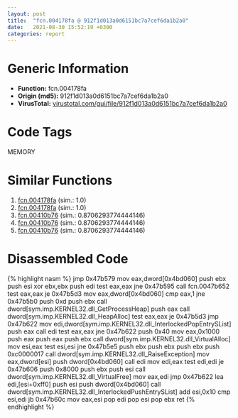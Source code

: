 ```yaml
---
layout: post
title:  "fcn.004178fa @ 912f1d013a0d6151bc7a7cef6da1b2a0"
date:   2021-08-30 15:52:19 +0300
categories: report
---
```


# Generic Information
- **Function:** fcn.004178fa
- **Origin (md5):** 912f1d013a0d6151bc7a7cef6da1b2a0
- **VirusTotal:** [virustotal.com/gui/file/912f1d013a0d6151bc7a7cef6da1b2a0][virustotal_ref]

# Code Tags
<span class="tag" id="MEMORY">MEMORY</span>


# Similar Functions

1. [fcn.004178fa][similar_1_ref] (sim.: 1.0)
2. [fcn.004178fa][similar_2_ref] (sim.: 1.0)
3. [fcn.00410b76][similar_3_ref] (sim.: 0.8706293774444146)
4. [fcn.00410b76][similar_4_ref] (sim.: 0.8706293774444146)
5. [fcn.00410b76][similar_5_ref] (sim.: 0.8706293774444146)


# Disassembled Code

{% highlight nasm %}
jmp 0x47b579
mov eax,dword[0x4bd060]
push ebx
push esi
xor ebx,ebx
push edi
test eax,eax
jne 0x47b595
call fcn.0047b652
test eax,eax
je 0x47b5d3
mov eax,dword[0x4bd060]
cmp eax,1
jne 0x47b5b0
push 0xd
push ebx
call dword[sym.imp.KERNEL32.dll_GetProcessHeap]
push eax
call dword[sym.imp.KERNEL32.dll_HeapAlloc]
test eax,eax
je 0x47b5d3
jmp 0x47b622
mov edi,dword[sym.imp.KERNEL32.dll_InterlockedPopEntrySList]
push eax
call edi
test eax,eax
jne 0x47b622
push 0x40
mov eax,0x1000
push eax
push eax
push ebx
call dword[sym.imp.KERNEL32.dll_VirtualAlloc]
mov esi,eax
test esi,esi
jne 0x47b5e5
push ebx
push ebx
push ebx
push 0xc0000017
call dword[sym.imp.KERNEL32.dll_RaiseException]
mov eax,dword[esi]
push dword[0x4bd060]
call edi
mov edi,eax
test edi,edi
je 0x47b606
push 0x8000
push ebx
push esi
call dword[sym.imp.KERNEL32.dll_VirtualFree]
mov eax,edi
jmp 0x47b622
lea edi,[esi+0xff0]
push esi
push dword[0x4bd060]
call dword[sym.imp.KERNEL32.dll_InterlockedPushEntrySList]
add esi,0x10
cmp esi,edi
jb 0x47b60c
mov eax,esi
pop edi
pop esi
pop ebx
ret 
{% endhighlight %}


[similar_1_ref]: /report/fcn.004178fa@152885a790b99953ce23874f0947b7bd
[similar_2_ref]: /report/fcn.004178fa@fb9b7d22bc1c143ac66b0575cbdd088d
[similar_3_ref]: /report/fcn.00410b76@505be53c36227b94e2fcc406f247f6e5
[similar_4_ref]: /report/fcn.00410b76@c077742bdc6d4f2c0ca7d0e2a6a94acf
[similar_5_ref]: /report/fcn.00410b76@96a869ae624ddb4834a1d5a829f85469
[virustotal_ref]: https://www.virustotal.com/gui/file/912f1d013a0d6151bc7a7cef6da1b2a0